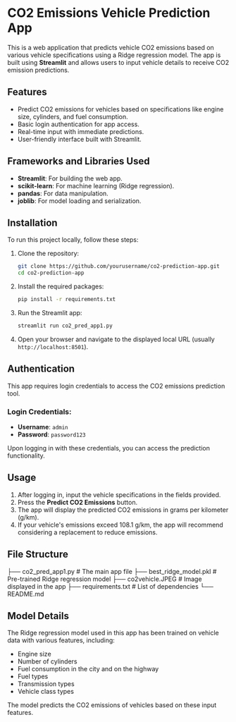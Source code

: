# CO2 Emissions Vehicle Prediction App

This is a web application that predicts vehicle CO2 emissions based on various vehicle specifications using a Ridge regression model. The app is built using **Streamlit** and allows users to input vehicle details to receive CO2 emission predictions.

## Features
- Predict CO2 emissions for vehicles based on specifications like engine size, cylinders, and fuel consumption.
- Basic login authentication for app access.
- Real-time input with immediate predictions.
- User-friendly interface built with Streamlit.

## Frameworks and Libraries Used
- **Streamlit**: For building the web app.
- **scikit-learn**: For machine learning (Ridge regression).
- **pandas**: For data manipulation.
- **joblib**: For model loading and serialization.

## Installation

To run this project locally, follow these steps:

1. Clone the repository:
    ```bash
    git clone https://github.com/yourusername/co2-prediction-app.git
    cd co2-prediction-app
    ```

2. Install the required packages:
    ```bash
    pip install -r requirements.txt
    ```

3. Run the Streamlit app:
    ```bash
    streamlit run co2_pred_app1.py
    ```

4. Open your browser and navigate to the displayed local URL (usually `http://localhost:8501`).

## Authentication

This app requires login credentials to access the CO2 emissions prediction tool.

### Login Credentials:
- **Username**: `admin`
- **Password**: `password123`

Upon logging in with these credentials, you can access the prediction functionality.

## Usage

1. After logging in, input the vehicle specifications in the fields provided.
2. Press the **Predict CO2 Emissions** button.
3. The app will display the predicted CO2 emissions in grams per kilometer (g/km).
4. If your vehicle's emissions exceed 108.1 g/km, the app will recommend considering a replacement to reduce emissions.

## File Structure

├── co2_pred_app1.py # The main app file ├── best_ridge_model.pkl # Pre-trained Ridge regression model ├── co2vehicle.JPEG # Image displayed in the app ├── requirements.txt # List of dependencies └── README.md

## Model Details

The Ridge regression model used in this app has been trained on vehicle data with various features, including:
- Engine size
- Number of cylinders
- Fuel consumption in the city and on the highway
- Fuel types
- Transmission types
- Vehicle class types

The model predicts the CO2 emissions of vehicles based on these input features.